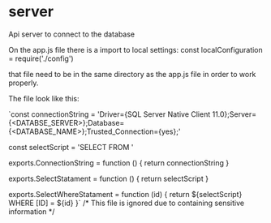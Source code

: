 # server
Api server to connect to the database

On the app.js file there is a import to local settings:
const localConfiguration = require('./config')

that file need to be in the same directory as the app.js file in order to work properly.

The file look like this:

`const connectionString = 'Driver={SQL Server Native Client 11.0};Server={<DATABSE_SERVER>};Database={<DATABASE_NAME>};Trusted_Connection={yes};'

const selectScript = 'SELECT <COLUMNS> FROM <TABLE>'

exports.ConnectionString = function () {
  return connectionString
}

exports.SelectStatament = function () {
  return selectScript
}

exports.SelectWhereStatament = function (id) {
  return ${selectScript} WHERE [ID] = ${id}
}`
/*
This file is ignored due to containing sensitive information
 */
